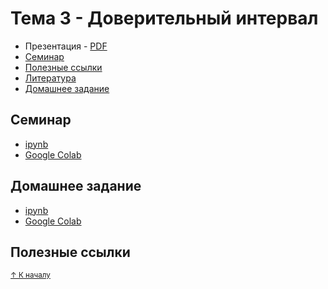 # Тема 3 - Доверительный интервал

- Презентация - [PDF](ITMO_MathStat_Lecture_3_Confidence_interval.pdf)
- [Семинар](#семинар)
- [Полезные ссылки](#полезные-ссылки)
- [Литература](#литература)
- [Домашнее задание](#домашнее-задание)
## Семинар

- [ipynb](ITMO_MathStat_Seminar_3_Confidence_interval.ipynb) 
- [Google Colab](https://colab.research.google.com/drive/1ys2bZH2tb84tKqOgEiWMeD3Bid2FN32k?usp=sharing)

## Домашнее задание
- [ipynb](ITMO_MathStat_HW_2.ipynb) 
- [Google Colab](https://colab.research.google.com/drive/1JJnp8kY1nV7UVrXeXQ9OPmJda18kDke-?usp=sharing)

## Полезные ссылки


<sub>[↑ К началу](#тема-3)</sub>